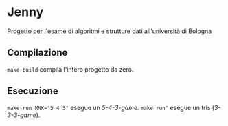 # Jenny
Progetto per l'esame di algoritmi e strutture dati all'università di Bologna

## Compilazione
`make build` compila l'intero progetto da zero.

## Esecuzione
`make run MNK="5 4 3"` esegue un _5-4-3-game_.
`make run"` esegue un tris (_3-3-3-game_).
